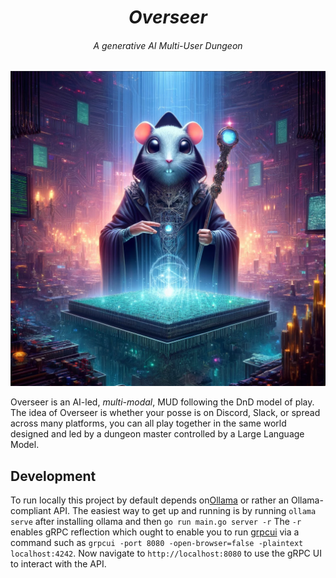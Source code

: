 <div align="center">
    <i>
        <strong>
            <h1>Overseer</h1>
        </strong>
        <h6>A generative AI Multi-User Dungeon</h6>
    </i>
    <img src="docs/assets/overseer.png" alt="a gopher dressed like a wizard controlling a CPU generated by DALL-E"></img>
</div>

Overseer is an AI-led, _multi-modal_, MUD following the DnD model of play. 
The idea of Overseer is whether your posse is on Discord, Slack, or spread across many platforms, you can all play together in the same world designed and led by a dungeon master controlled by a Large Language Model.

## Development

To run locally this project by default depends on[Ollama](https://github.com/ollama/ollama) or rather an Ollama-compliant API. 
The easiest way to get up and running is by running `ollama serve` after installing ollama and then `go run main.go server -r`
The `-r` enables gRPC reflection which ought to enable you to run  [grpcui](https://github.com/fullstorydev/grpcui) via a command such as `grpcui -port 8080 -open-browser=false -plaintext localhost:4242`.
Now navigate to `http://localhost:8080` to use the gRPC UI to interact with the API.
